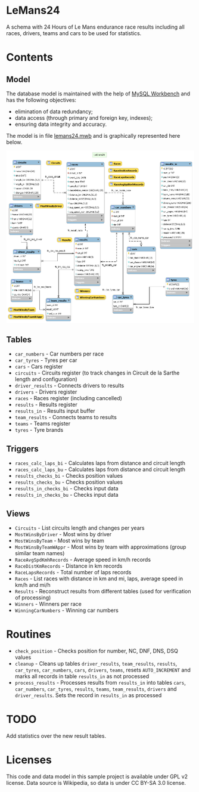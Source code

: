 # LeMans24

A schema with 24 Hours of Le Mans endurance race results including all races, drivers, teams and cars to be used for statistics.

# Contents

## Model

The database model is maintained with the help of [MySQL Workbench](https://www.mysql.com/products/workbench/) and has the following objectives:

* elimination of data redundancy;
* data access (through primary and foreign key, indexes);
* ensuring data integrity and accuracy.

The model is in file [lemans24.mwb](db/model/lemans24.mwb) and is graphically represented here below.

![LeMans24 Model](db/model/lemans24.png)

## Tables

* `car_numbers`    - Car numbers per race
* `car_tyres`      - Tyres per car
* `cars`           - Cars register
* `circuits`       - Circuits register (to track changes in Circuit de la Sarthe length and configuration)
* `driver_results` - Connects drivers to results
* `drivers`        - Drivers register
* `races`          - Races register (including cancelled)
* `results`        - Results register
* `results_in`     - Results input buffer
* `team_results`   - Connects teams to results
* `teams`          - Teams register
* `tyres`          - Tyre brands

## Triggers

* `races_calc_laps_bi`   - Calculates laps from distance and circuit length
* `races_calc_laps_bu`   - Calculates laps from distance and circuit length
* `results_checks_bi`    - Checks position values
* `results_checks_bu`    - Checks position values
* `results_in_checks_bi` - Checks input data
* `results_in_checks_bu` - Checks input data

## Views

* `Circuits`             - List circuits length and changes per years
* `MostWinsByDriver`     - Most wins by driver
* `MostWinsByTeam`       - Most wins by team
* `MostWinsByTeamWAppr`  - Most wins by team with approximations (group similar team names)
* `RaceAvgSpdKmhRecords` - Average speed in km/h records
* `RaceDistKmRecords`    - Distance in km records
* `RaceLapsRecords`      - Total number of laps records
* `Races`                - List races with distance in km and mi, laps, average speed in km/h and mi/h
* `Results`              - Reconstruct results from different tables (used for verification of processing)
* `Winners`              - Winners per race
* `WinningCarNumbers`    - Winning car numbers

# Routines

* `check_position`  - Checks position for number, NC, DNF, DNS, DSQ values
* `cleanup`         - Cleans up tables `driver_results`, `team_results`, `results`, `car_tyres`, `car_numbers`, `cars`, `drivers`, `teams`, resets `AUTO_INCREMENT` and marks all records in table `results_in` as not processed
* `process_results` - Processes results from `results_in` into tables `cars`, `car_numbers`, `car_tyres`, `results`, `teams`, `team_results`, `drivers` and `driver_results`. Sets the record in `results_in` as processed

# TODO

Add statistics over the new result tables.

# Licenses

This code and data model in this sample project is available under GPL v2 license.
Data source is Wikipedia, so data is under CC BY-SA 3.0 license.
